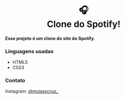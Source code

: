 <h1 align="center">
🎧<br>Clone do Spotify!
</h1>

<h4>
  Esse projeto é um clone do site do Spotify.
</h4>

<h3>Linguagens usadas</h3>
<ul>
 <li>HTML5
 <li>CSS3
</ul>


<h3>Contato</h3>
Instagram: <a href="https://www.instagram.com/moisescruz_/">@moisescruz_</a>
